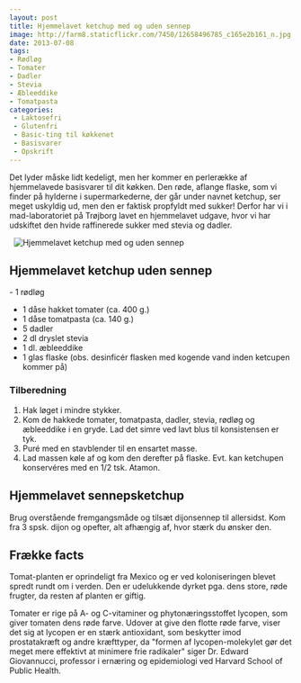 ```yaml
---
layout: post
title: Hjemmelavet ketchup med og uden sennep
image: http://farm8.staticflickr.com/7450/12658496785_c165e2b161_n.jpg
date: 2013-07-08
tags:
- Rødløg
- Tomater
- Dadler
- Stevia
- Æbleeddike
- Tomatpasta
categories:
 - Laktosefri
 - Glutenfri
 - Basic-ting til køkkenet
 - Basisvarer
 - Opskrift
---
```


Det lyder måske lidt kedeligt, men her kommer en perlerække af hjemmelavede
basisvarer til dit køkken.
Den røde, aflange flaske, som vi finder på hylderne i supermarkederne, der går
under navnet ketchup, ser meget uskyldig ud, men den er faktisk propfyldt med
sukker! Derfor har vi i mad-laboratoriet på Trøjborg lavet en hjemmelavet
udgave, hvor vi har udskiftet den hvide raffinerede sukker med stevia og dadler.

 
![Hjemmelavet ketchup med og uden sennep](http://farm8.staticflickr.com/7450/12658496785_c165e2b161.jpg)

## Hjemmelavet ketchup uden sennep
- 1 rødløg
- 1 dåse hakket tomater (ca. 400 g.)
- 1 dåse tomatpasta (ca. 140 g.)
- 5 dadler
- 2 dl dryslet stevia 
- 1 dl. æbleeddike
- 1 glas flaske (obs. desinficér flasken med kogende vand inden ketcupen kommer på)

### Tilberedning
1. Hak løget i mindre stykker.
2. Kom de hakkede tomater, tomatpasta, dadler, stevia, rødløg og æbleeddike i en gryde. Lad det simre ved lavt blus til konsistensen er tyk.
3. Puré med en stavblender til en ensartet masse.
4. Lad massen køle af og kom den derefter på flaske. Evt. kan ketchupen konservéres med en 1/2 tsk. Atamon.

## Hjemmelavet sennepsketchup
Brug overstående fremgangsmåde og tilsæt dijonsennep til allersidst. Kom fra 3 spsk. dijon og opefter, alt afhængig af, hvor stærk du ønsker den.

## Frække facts
Tomat-planten er oprindeligt fra Mexico og er ved koloniseringen blevet spredt
rundt om i verden. Den er udelukkende dyrket pga. dens store, røde frugter, da
resten af planten er giftig.

Tomater er rige på A- og C-vitaminer og phytonæringsstoffet lycopen, som giver
tomaten dens røde farve. Udover at give den flotte røde farve, viser det sig at
lycopen er en stærk antioxidant, som beskytter imod prostatakræft og andre
kræfttyper, da "formen af lycopen-molekylet gør det meget mere effektivt at
minimere frie radikaler" siger Dr. Edward Giovannucci, professor i ernæring og
epidemiologi ved Harvard School of Public Health.
